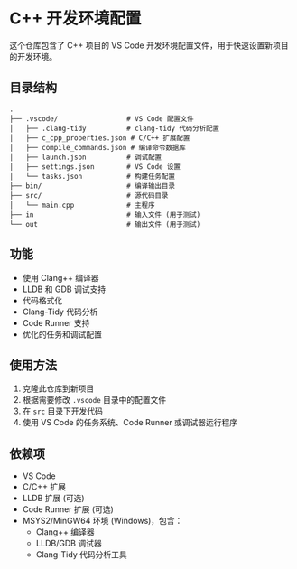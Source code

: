 # C++ 开发环境配置

这个仓库包含了 C++ 项目的 VS Code 开发环境配置文件，用于快速设置新项目的开发环境。

## 目录结构

```
.
├── .vscode/                 # VS Code 配置文件
│   ├── .clang-tidy          # clang-tidy 代码分析配置
│   ├── c_cpp_properties.json # C/C++ 扩展配置
│   ├── compile_commands.json # 编译命令数据库
│   ├── launch.json          # 调试配置
│   ├── settings.json        # VS Code 设置
│   └── tasks.json           # 构建任务配置
├── bin/                     # 编译输出目录
├── src/                     # 源代码目录
│   └── main.cpp             # 主程序
├── in                       # 输入文件 (用于测试)
└── out                      # 输出文件 (用于测试)
```

## 功能

- 使用 Clang++ 编译器
- LLDB 和 GDB 调试支持
- 代码格式化
- Clang-Tidy 代码分析
- Code Runner 支持
- 优化的任务和调试配置

## 使用方法

1. 克隆此仓库到新项目
2. 根据需要修改 `.vscode` 目录中的配置文件
3. 在 `src` 目录下开发代码
4. 使用 VS Code 的任务系统、Code Runner 或调试器运行程序

## 依赖项

- VS Code
- C/C++ 扩展
- LLDB 扩展 (可选)
- Code Runner 扩展 (可选)
- MSYS2/MinGW64 环境 (Windows)，包含：
  - Clang++ 编译器
  - LLDB/GDB 调试器
  - Clang-Tidy 代码分析工具
